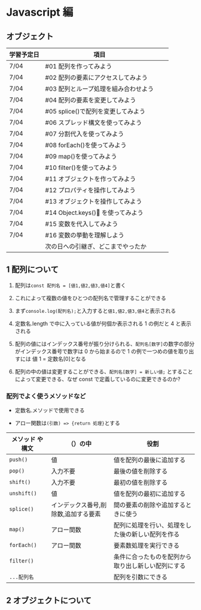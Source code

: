 # Javascript 編

## オブジェクト

| 学習予定日 | 項目                                 |     |     |
| ---------- | ------------------------------------ | --- | --- |
| 7/04       | #01 配列を作ってみよう               |     |     |
| 7/04       | #02 配列の要素にアクセスしてみよう   |     |     |
| 7/04       | #03 配列とループ処理を組み合わせよう |     |     |
| 7/04       | #04 配列の要素を変更してみよう       |     |     |
| 7/04       | #05 splice()で配列を変更してみよう   |     |     |
| 7/04       | #06 スプレッド構文を使ってみよう     |     |     |
| 7/04       | #07 分割代入を使ってみよう           |     |     |
| 7/04       | #08 forEach()を使ってみよう          |     |     |
| 7/04       | #09 map()を使ってみよう              |     |     |
| 7/04       | #10 filter()を使ってみよう           |     |     |
| 7/04       | #11 オブジェクトを作ってみよう       |     |     |
| 7/04       | #12 プロパティを操作してみよう       |     |     |
| 7/04       | #13 オブジェクトを操作してみよう     |     |     |
| 7/04       | #14 Object.keys() を使ってみよう     |     |     |
| 7/04       | #15 変数を代入してみよう             |     |     |
| 7/04       | #16 変数の挙動を理解しよう           |     |     |
|            | 次の日への引継ぎ、どこまでやったか   |     |     |

## 1 配列について

1. 配列は`const 配列名 = [値1,値2,値3,値4]`と書く

2. これによって複数の値をひとつの配列名で管理することができる

3. まず`console.log(配列名);`と入力すると`値1,値2,値3,値4`と表示される

4. 定数名.length で中に入っている値が何個か表示される 1 の例だと 4 と表示される

5. 配列の値にはインデックス番号が振り分けられる、`配列名[数字]`の数字の部分がインデックス番号で数字は 0 から始まるので 1 の例で一つめの値を取り出すには 値 1 = 定数名[0]となる

6. 配列の中の値は変更することができる、`配列名[数字] = 新しい値;` とすることによって変更できる、なぜ const で定義しているのに変更できるのか?

### 配列でよく使うメソッドなど

- 定数名.メソッドで使用できる

- アロー関数は`(引数) => {return 処理}`とする

| メソッド や 構文 | （）の中                             | 役割                                               |
| ---------------- | ------------------------------------ | -------------------------------------------------- |
| `push()`         | 値                                   | 値を配列の最後に追加する                           |
| `pop()`          | 入力不要                             | 最後の値を削除する                                 |
| `shift()`        | 入力不要                             | 最初の値を削除する                                 |
| `unshift()`      | 値                                   | 値を配列の最初に追加する                           |
| `splice()`       | インデックス番号,削除数,追加する要素 | 間の要素の削除や追加するときに使う                 |
| `map()`          | アロー関数                           | 配列に処理を行い、処理をした後の新しい配列を作る   |
| `forEach()`      | アロー関数                           | 要素数処理を実行できる                             |
| `filter()`       |                                      | 条件に合ったものを配列から取り出し新しい配列にする |
| `...配列名`      |                                      | 配列を引数にできる                                 |

## 2 オブジェクトについて

